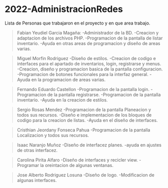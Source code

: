 # 2022-AdministracionRedes

Lista de Personas que trabajaron en el proyecto y en que area trabajo.

>Fabian Yeudiel Garcia Magaña:
-Administrador de la BD.
-Creacion y adaptacion de los archivos PHP.
-Programacion de la pantalla de listar inventario.
-Ayuda en otras areas de programacion y diseño de areas varias.

>Miguel Morfin Rodriguez
-Diseño de estilos.
-Creacion de codigo e interfaces para el apartado de inventarios, login, registrarse y menus.
-Creacion, diseño y programacion basica de la pantalla configuracion.
-Programacion de botones funcionales para la interfaz general.
-Ayuda en la programacion de areas varias.

>Fernando Eduardo Castellon
-Programacion de la pantalla login.
-Programacion de la pantalla registrarse.
-Programacion de la pantalla inventario.
-Ayuda en la creacion de estilos.

>Sergio Rosas Mendez
-Programacion de la pantalla Planeacion y todos sus recursos.
-Diseño e implementacion de los bloques de codigo para la creacion de listas.
-Ayuda en el diseño de interfaces.

>Cristhian Jeordany Fonseca Pahua
-Programacion de la pantalla Localizacion y todos sus recursos.

>Isaac Naranjo Muñoz
-Diseño de interfacez planes.
-ayuda en ajustes de otras interfacez.

>Carolina Pirita Alfaro
-Diseño de interfaces y recicler view.
-Programar la oreintacion de algunas ventanas.

>Jose Alberto Rodriguez Losuna
-Diseño de logo.
-Modificacion de algunas interfaces.
